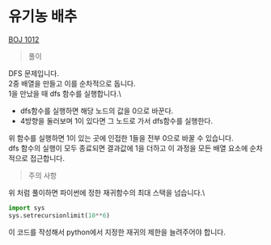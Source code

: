 # 유기농 배추

[BOJ 1012](https://www.acmicpc.net/problem/1012)

> 풀이

DFS 문제입니다.\
2중 배열을 만들고 이를 순차적으로 돕니다.\
1을 만났을 때 dfs 함수를 실행합니다.\
- dfs함수를 실행하면 해당 노드의 값을 0으로 바꾼다.
- 4방향을 둘러보며 1이 있다면 그 노드로 가서 dfs함수를 실행한다.

위 함수를 실행하면 1이 있는 곳에 인접한 1들을 전부 0으로 바꿀 수 있습니다.\
dfs 함수의 실행이 모두 종료되면 결과값에 1을 더하고 이 과정을 모든 배열 요소에 순차적으로 접근합니다.

> 주의 사항

위 처럼 풀이하면 파이썬에 정한 재귀함수의 최대 스택을 넘습니다.\
```python
import sys
sys.setrecursionlimit(10**6)
```
이 코드를 작성해서 python에서 지정한 재귀의 제한을 늘려주어야 합니다.